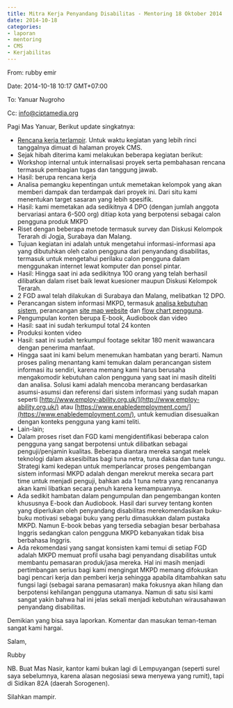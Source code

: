 ```yaml
---
title: Mitra Kerja Penyandang Disabilitas - Mentoring 18 Oktober 2014
date: 2014-10-18
categories:
- laporan
- mentoring
- CMS
- Kerjabilitas
---
```


From: rubby emir 

Date: 2014-10-18 10:17 GMT+07:00 

To: Yanuar Nugroho 

Cc: info@ciptamedia.org 

Pagi Mas Yanuar, Berikut update singkatnya:

* [Rencana kerja terlampir](http://ciptamedia.org/wiki/Berkas:Workplan_Saujana_2014-2015_v2.pdf). Untuk waktu kegiatan yang lebih rinci tanggalnya dimuat di halaman proyek CMS.
* Sejak hibah diterima kami melakukan beberapa kegiatan berikut:
 * Workshop internal untuk internalisasi proyek serta pembahasan rencana termasuk pembagian tugas dan tanggung jawab.
  * Hasil: berupa rencana kerja
 * Analisa pemangku kepentingan untuk memetakan kelompok yang akan memberi dampak dan terdampak dari proyek ini. Dari situ kami menentukan target sasaran yang lebih spesifik.
  * Hasil: kami memetakan ada sedikitnya 4 DPO (dengan jumlah anggota bervariasi antara 6-500 org) ditiap kota yang berpotensi sebagai calon pengguna produk MKPD
 * Riset dengan beberapa metode termasuk survey dan Diskusi Kelompok Terarah di Jogja, Surabaya dan Malang.
  * Tujuan kegiatan ini adalah untuk mengetahui informasi-informasi apa yang dibutuhkan oleh calon pengguna dari penyandang disabilitas, termasuk untuk mengetahui perilaku calon pengguna dalam menggunakan internet lewat komputer dan ponsel pintar.
  * Hasil: Hingga saat ini ada sedikitnya 100 orang yang telah berhasil dilibatkan dalam riset baik lewat kuesioner maupun Diskusi Kelompok Terarah.
  * 2 FGD awal telah dilakukan di Surabaya dan Malang, melibatkan 12 DPO.
 * Perancangan sistem informasi MKPD, termasuk [analisa kebutuhan sistem](http://ciptamedia.org/wiki/Berkas:Sistem_Analisa_Kebutuhan.pdf), perancangan [site map website](http://ciptamedia.org/wiki/Berkas:MKPD_Sitemap.pdf) dan [flow chart pengguna](http://ciptamedia.org/wiki/Berkas:Flow_Chart_USER_MKPD.jpg).
 * Pengumpulan konten berupa E-book, Audiobook dan video
  * Hasil: saat ini sudah terkumpul total 24 konten
 * Produksi konten video
  * Hasil: saat ini sudah terkumpul footage sekitar 180 menit wawancara dengan penerima manfaat.
* Hingga saat ini kami belum menemukan hambatan yang berarti. Namun proses paling menantang kami temukan dalam perancangan sistem informasi itu sendiri, karena memang kami harus berusaha mengakomodir kebutuhan calon pengguna yang saat ini masih diteliti dan analisa. Solusi kami adalah mencoba merancang berdasarkan asumsi-asumsi dan referensi dari sistem informasi yang sudah mapan seperti [http://www.employ-ability.org.uk/](http://www.employ-ability.org.uk/) atau [https://www.enabledemployment.com/](https://www.enabledemployment.com/), untuk kemudian disesuaikan dengan konteks pengguna yang kami teliti.
* Lain-lain;
 * Dalam proses riset dan FGD kami mengidentifikasi beberapa calon pengguna yang sangat berpotensi untuk dilibatkan sebagai penguji/penjamin kualitas. Beberapa diantara mereka sangat melek teknologi dalam aksesibiltas bagi tuna netra, tuna daksa dan tuna rungu. Strategi kami kedepan untuk memperlancar proses pengembangan sistem informasi MKPD adalah dengan merekrut mereka secara part time untuk menjadi penguji, bahkan ada 1 tuna netra yang rencananya akan kami libatkan secara penuh karena kemampuannya.
 * Ada sedikit hambatan dalam pengumpulan dan pengembangan konten khususnya E-book dan Audiobook. Hasil dari survey tentang konten yang diperlukan oleh penyandang disabilitas merekomendasikan buku-buku motivasi sebagai buku yang perlu dimasukkan dalam pustaka MKPD. Namun E-book bebas yang tersedia sebagian besar berbahasa Inggris sedangkan calon pengguna MKPD kebanyakan tidak bisa berbahasa Inggris.
 * Ada rekomendasi yang sangat konsisten kami temui di setiap FGD adalah MKPD memuat profil usaha bagi penyandang disabilitas untuk membantu pemasaran produk/jasa mereka. Hal ini masih menjadi pertimbangan serius bagi kami mengingat MKPD memang difokuskan bagi pencari kerja dan pemberi kerja sehingga apabila ditambahkan satu fungsi lagi (sebagai sarana pemasaran) maka fokusnya akan hilang dan berpotensi kehilangan pengguna utamanya. Namun di satu sisi kami sangat yakin bahwa hal ini jelas sekali menjadi kebutuhan wirausahawan penyandang disabilitas.

Demikian yang bisa saya laporkan. Komentar dan masukan teman-teman sangat kami hargai. 

Salam, 

Rubby

NB. Buat Mas Nasir, kantor kami bukan lagi di Lempuyangan (seperti surel saya sebelumnya, karena alasan negosiasi sewa menyewa yang rumit), tapi di Sidikan 82A (daerah Sorogenen).

Silahkan mampir.
